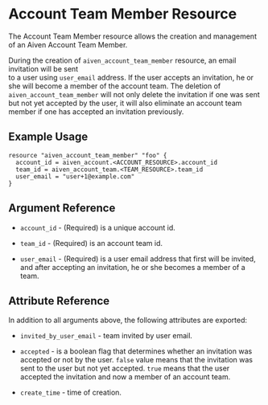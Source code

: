 # Account Team Member Resource

The Account Team Member resource allows the creation and management of an Aiven Account Team Member.

During the creation of `aiven_account_team_member` resource, an email invitation will be sent  
to a user using `user_email` address. If the user accepts an invitation, he or she will become 
a member of the account team. The deletion of `aiven_account_team_member` will not only 
delete the invitation if one was sent but not yet accepted by the user, it will also 
eliminate an account team member if one has accepted an invitation previously.

## Example Usage

```hcl
resource "aiven_account_team_member" "foo" {
  account_id = aiven_account.<ACCOUNT_RESOURCE>.account_id
  team_id = aiven_account_team.<TEAM_RESOURCE>.team_id
  user_email = "user+1@example.com"
}
```

## Argument Reference

* `account_id` - (Required) is a unique account id.

* `team_id` - (Required) is an account team id.

* `user_email` - (Required) is a user email address that first will be invited, and after accepting an invitation,
he or she becomes a member of a team.

## Attribute Reference

In addition to all arguments above, the following attributes are exported:

* `invited_by_user_email` - team invited by user email.

* `accepted` - is a boolean flag that determines whether an invitation was accepted or not by the user. 
`false` value means that the invitation was sent to the user but not yet accepted. 
`true` means that the user accepted the invitation and now a member of an account team.
 
* `create_time` - time of creation.